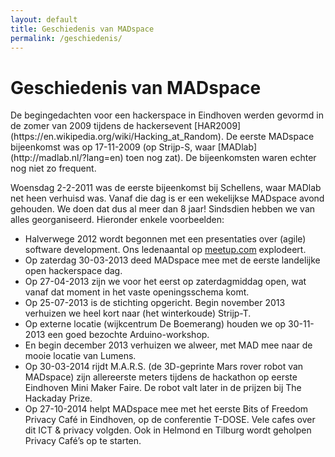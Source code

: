 ```yaml
---
layout: default
title: Geschiedenis van MADspace
permalink: /geschiedenis/
---
```

<h1>Geschiedenis van MADspace</h1>
De begingedachten voor een hackerspace in Eindhoven werden gevormd in de zomer
van 2009 tijdens de hackersevent
[HAR2009](https://en.wikipedia.org/wiki/Hacking_at_Random). De eerste MADspace
bijeenkomst was op 17-11-2009 (op Strijp-S, waar
[MADlab](http://madlab.nl/?lang=en) toen nog zat). De bijeenkomsten waren
echter nog niet zo frequent.

Woensdag 2-2-2011 was de eerste bijeenkomst bij Schellens, waar MADlab net
heen verhuisd was. Vanaf die dag is er een wekelijkse MADspace avond gehouden.
We doen dat dus al meer dan 8 jaar! Sindsdien hebben we van alles
georganiseerd. Hieronder enkele voorbeelden:

*   Halverwege 2012 wordt begonnen met een presentaties over (agile) software
    development. Ons ledenaantal op
    [meetup.com](http://www.meetup.com/MADspace/) explodeert.  
*   Op zaterdag 30-03-2013 deed MADspace mee met de eerste landelijke open
    hackerspace dag.  
*   Op 27-04-2013 zijn we voor het eerst op zaterdagmiddag open, wat vanaf dat
    moment in het vaste openingsschema komt.  
*   Op 25-07-2013 is de stichting opgericht. Begin november 2013 verhuizen we
    heel kort naar (het winterkoude) Strijp-T.  
*   Op externe locatie (wijkcentrum De Boemerang) houden we op 30-11-2013 een
    goed bezochte Arduino-workshop.  
*   En begin december 2013 verhuizen we alweer, met MAD mee naar de mooie
    locatie van Lumens.  
*   Op 30-03-2014 rijdt M.A.R.S. (de 3D-geprinte Mars rover robot van
    MADspace) zijn allereerste meters tijdens de hackathon op eerste Eindhoven
    Mini Maker Faire.  De robot valt later in de prijzen bij The Hackaday
    Prize.  
*   Op 27-10-2014 helpt MADspace mee met het eerste Bits of Freedom Privacy
    Café in Eindhoven, op de conferentie T-DOSE. Vele cafes over dit ICT &
    privacy volgden. Ook in Helmond en Tilburg wordt geholpen Privacy Café’s
    op te starten.


